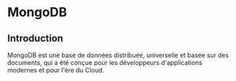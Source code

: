 # MongoDB

## Introduction
MongoDB est une base de données distribuée, universelle et basée sur des documents, qui a été conçue pour les développeurs d'applications modernes et pour l'ère du Cloud.


